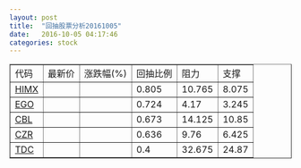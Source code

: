 ```yaml
---
layout: post
title:  "回抽股票分析20161005"
date:   2016-10-05 04:17:46
categories: stock
---
```

<script type="text/javascript">
var stockList = []
stockList.push('gb_himx');
stockList.push('gb_ego');
stockList.push('gb_cbl');
stockList.push('gb_czr');
stockList.push('gb_tdc');
</script>
<table border="1">
 <tr>
 <td>代码</td>
 <td>最新价</td>
 <td>涨跌幅(%)</td>
 <td>回抽比例</td>
 <td>阻力</td>
 <td>支撑</td>
</tr>
  <tr id="himx">
  <td><a href="http://stock.finance.sina.com.cn/usstock/quotes/HIMX.html" target="_blank">HIMX</a></td><td></td><td></td><td>0.805</td><td>10.765</td><td>8.075</td></tr>
  <tr id="ego">
  <td><a href="http://stock.finance.sina.com.cn/usstock/quotes/EGO.html" target="_blank">EGO</a></td><td></td><td></td><td>0.724</td><td>4.17</td><td>3.245</td></tr>
  <tr id="cbl">
  <td><a href="http://stock.finance.sina.com.cn/usstock/quotes/CBL.html" target="_blank">CBL</a></td><td></td><td></td><td>0.673</td><td>14.125</td><td>10.85</td></tr>
  <tr id="czr">
  <td><a href="http://stock.finance.sina.com.cn/usstock/quotes/CZR.html" target="_blank">CZR</a></td><td></td><td></td><td>0.636</td><td>9.76</td><td>6.425</td></tr>
  <tr id="tdc">
  <td><a href="http://stock.finance.sina.com.cn/usstock/quotes/TDC.html" target="_blank">TDC</a></td><td></td><td></td><td>0.4</td><td>32.675</td><td>24.87</td></tr>
</table>
